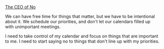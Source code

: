 [The CEO of No](https://www.producthunt.com/stories/the-ceo-of-no)

We can have free time for things that matter, but we have to be intentional
about it. We schedule our priorities, and don't let our calendars filled up with
unimportant meetings.

I need to take control of my calendar and focus on things that are important to
me. I need to start saying no to things that don't line up with my priorities.
